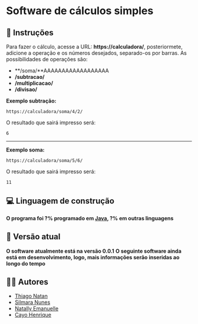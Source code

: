# Software de cálculos simples

## 📜​ Instruções

Para fazer o cálculo, acesse a URL: **https://calculadora/**, posteriormete, adicione a operação e os números desejados, separado-os por barras.
As possibilidades de operações são:
* **/soma/**AAAAAAAAAAAAAAAAAA  
* **/subtracao/**
* **/multiplicacao/**
* **/divisao/** 

**Exemplo subtração:**
```
https://calculadora/soma/4/2/
```
O resultado que sairá impresso será:
```
6
```
______________________________________
**Exemplo soma:**
```
https://calculadora/soma/5/6/
```
O resultado que sairá impresso será:
```
11
```

## 💻 Linguagem de construção

**O programa foi ?% programado em [Java](https://www.java.com/pt-BR/), ?% em outras linguagens**

## 🚩​ Versão atual

**O software atualmente está na versão 0.0.1**
**O seguinte software ainda está em desenvolvimento, logo, mais informações serão inseridas ao longo do tempo**

## 👨‍💻​ Autores 

* [Thiago Natan](https://github.com/oagarian/)
* [Silmara Nunes](https://github.com/sil008)
* [Natally Emanuelle](https://github.com/natally02/)
* [Cayo Henrique](https://github.com/cayohenrique250)
